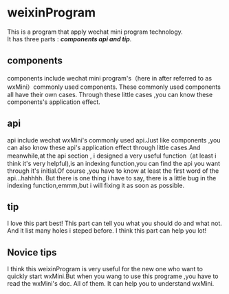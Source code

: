 # weixinProgram

This is a program that apply wechat mini program technology.    
It has three parts : ***components api and tip***. 

## components   
components include wechat mini program's（here in after referred to as wxMini）commonly used components. These commonly used components all
have their own cases. Through these little cases ,you can know these components's application effect.

## api  
api include wechat wxMini's commonly used api.Just like components ,you can also know these api's application effect through little cases.And
meanwhile,at the api section , i designed a very useful function（at least i think it's very helpful),is an indexing function,you can find the
api you want through it's initial.Of course ,you have to know at least the first word of the api...hahhhh. But there is one thing i have to say,
there is a little bug in the indexing function,emmm,but i will fixing it as soon as possible.

## tip
I love this part best! This part can tell you what you should do and what not. And it list many holes i steped before. I think this part can help you lot!

## Novice tips   
I think this weixinProgram is very useful for the new one who want to quickly start wxMini.But when you wang to use this programe ,you have to read
the wxMini's doc. All of them. It can help you to understand wxMini.
